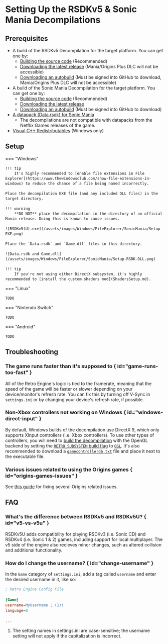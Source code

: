 # Setting Up the RSDKv5 & Sonic Mania Decompilations

## Prerequisites
- A build of the RSDKv5 Decompilation for the target platform. You can get one by:
    - [Building the source code](Building.md) (Recommended)
    - [Downloading the latest release](https://github.com/RSDKModding/RSDKv5-Decompilation/releases/latest) (Mania/Origins Plus DLC will not be accessible)
    - [Downloading an autobuild](https://github.com/RSDKModding/RSDKv5-Decompilation/actions) (Must be signed into GitHub to download, Mania/Origins Plus DLC will not be accessible)
- A build of the Sonic Mania Decompilation for the target platform. You can get one by:
    - [Building the source code](Building.md) (Recommended)
    - [Downloading the latest release](https://github.com/RSDKModding/Sonic-Mania-Decompilation/releases/latest)
    - [Downloading an autobuild](https://github.com/RSDKModding/Sonic-Mania-Decompilation/actions) (Must be signed into GitHub to download)
- [A datapack (Data.rsdk) for Sonic Mania](../../Games/SonicMania/Datapack.md)
    - The decompilations are not compatible with datapacks from the Netflix Games releases of the game.
- [Visual C++ Redistributables](https://learn.microsoft.com/en-us/cpp/windows/latest-supported-vc-redist?view=msvc-170#latest-microsoft-visual-c-redistributable-version) (Windows only)

## Setup
=== "Windows"

    !!! tip
        It's highly recommended to [enable file extensions in File Explorer](https://www.thewindowsclub.com/show-file-extensions-in-windows) to reduce the chance of a file being named incorrectly.

    Place the decompilation EXE file (and any included DLL files) in the target directory.

    !!! warning
        **DO NOT** place the decompilation in the directory of an official Mania release. Doing this is known to cause issues.

    ![RSDKv5(U).exe](/assets/images/Windows/FileExplorer/SonicMania/Setup-EXE.png)

    Place the `Data.rsdk` and `Game.dll` files in this directory.

    ![Data.rsdk and Game.dll](/assets/images/Windows/FileExplorer/SonicMania/Setup-RSDK-DLL.png)

    !!! tip
        If you're not using either DirectX subsystem, it's highly recommended to [install the custom shaders mod](ShadersSetup.md).

=== "Linux"

    TODO

=== "Nintendo Switch"

    TODO

=== "Android"

    TODO

## Troubleshooting

### The game runs faster than it's supposed to { id="game-runs-too-fast" }

All of the Retro Engine's logic is tied to the framerate, meaning that the speed of the game will be faster or slower depending on your device/monitor's refresh rate. You can fix this by turning off V-Sync in `settings.ini` or by changing your device's refresh rate, if possible.

### Non-Xbox controllers not working on Windows { id="windows-direct-input" }

By default, Windows builds of the decompilation use DirectX 9, which only supports XInput controllers (i.e. Xbox controllers). To use other types of controllers, you will need to [build the decompilation](Building.md) with the OpenGL backend by setting the [`RETRO_SUBSYSTEM` build flag](Building.md#build-flags) to [`OGL`](Building.md#subsystems). It's also recommended to download a [`gamecontrollerdb.txt`](https://github.com/mdqinc/SDL_GameControllerDB/blob/master/gamecontrollerdb.txt) file and place it next to the executable file.

### Various issues related to using the Origins games { id="origins-games-issues" }

See [this guide](https://gamebanana.com/tuts/16686) for fixing several Origins related issues.

## FAQ

### What's the difference between RSDKv5 and RSDKv5U? { id="v5-vs-v5u" }

RSDKv5U adds compatibility for playing RSDKv3 (i.e. Sonic CD) and RSDKv4 (i.e. Sonic 1 & 2) games, including support for local multiplayer. The v5 side of the engine also recieves minor changes, such as altered collision and additional functionality.

### How do I change the username? { id="change-username" }

In the `Game` category of `settings.ini`, add a tag called `username` and enter the desired username in it, like so:

``` ini hl_lines="4"
; Retro Engine Config File

[Game]
username=MyUsername ; (1)!
language=0

...
```

1. The setting names in settings.ini are case-sensitive; the username setting will not apply if the capitalization is incorrect.